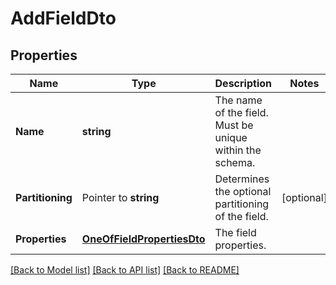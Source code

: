 # AddFieldDto

## Properties

Name | Type | Description | Notes
------------ | ------------- | ------------- | -------------
**Name** | **string** | The name of the field. Must be unique within the schema. | 
**Partitioning** | Pointer to **string** | Determines the optional partitioning of the field. | [optional] 
**Properties** | [**OneOfFieldPropertiesDto**](oneOf&lt;FieldPropertiesDto&gt;.md) | The field properties. | 

[[Back to Model list]](../README.md#documentation-for-models) [[Back to API list]](../README.md#documentation-for-api-endpoints) [[Back to README]](../README.md)


